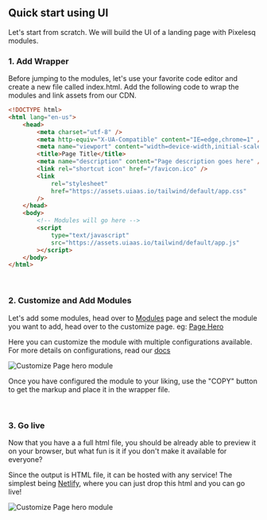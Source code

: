 ## Quick start <span class="text-primary">using UI</span>

Let's start from scratch. We will build the UI of a landing page with Pixelesq modules.

### 1. Add Wrapper

Before jumping to the modules, let's use your favorite code editor and create a new file called index.html. Add the following code to wrap the modules and link assets from our CDN.

```html {index.html}
<!DOCTYPE html>
<html lang="en-us">
	<head>
		<meta charset="utf-8" />
		<meta http-equiv="X-UA-Compatible" content="IE=edge,chrome=1" />
		<meta name="viewport" content="width=device-width,initial-scale=1" />
		<title>Page Title</title>
		<meta name="description" content="Page description goes here" />
		<link rel="shortcut icon" href="/favicon.ico" />
		<link
			rel="stylesheet"
			href="https://assets.uiaas.io/tailwind/default/app.css"
		/>
	</head>
	<body>
		<!-- Modules will go here -->
		<script
			type="text/javascript"
			src="https://assets.uiaas.io/tailwind/default/app.js"
		></script>
	</body>
</html>
```

<br/>

### 2. Customize and Add Modules

Let's add some modules, head over to [Modules](https://staging.pixelesq.com/modules) page and select the module you want to add, head over to the customize page. eg: [Page Hero](https://staging.pixelesq.com/modules/image-block--default)

Here you can customize the module with multiple configurations available. For more details on configurations, read our [docs](https://staging.pixelesq.com/modules)

<!-- ![Page Hero](https://assets.uiaas.io/web/page-hero.webp) -->

<!-- Once you navigate to the customize screen of that [module](https://staging.pixelesq.com/modules/simple-block--as-hero) -->

![Customize Page hero module](../../media/screenshots/modules-customize.webp)

Once you have configured the module to your liking, use the "COPY" button to get the markup and place it in the wrapper file.

<br/>

### 3. Go live

Now that you have a a full html file, you should be already able to preview it on your browser, but what fun is it if you don't make it available for everyone?

Since the output is HTML file, it can be hosted with any service! The simplest being [Netlify](https://app.netlify.com/drop), where you can just drop this html and you can go live!

![Customize Page hero module](../../media/screenshots/netlify-drop.webp)

<br/>
<br/>
<br/>
